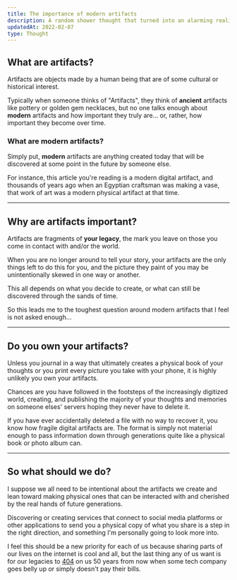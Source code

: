 ```yaml
---
title: The importance of modern artifacts
description: A random shower thought that turned into an alarming realization.
updatedAt: 2022-02-07
type: Thought
---
```


## What are artifacts?

Artifacts are objects made by a human being that are of some cultural or historical interest.

Typically when someone thinks of "Artifacts", they think of **ancient**  artifacts like pottery or golden gem necklaces, but no one talks enough about **modern** artifacts and how important they truly are... or, rather, how important they become over time.

### What are modern artifacts?

Simply put, **modern** artifacts are anything created today that will be discovered at some point in the future by someone else.

For instance, this article you're reading is a modern digital artifact, and thousands of years ago when an Egyptian craftsman was making a vase, that work of art was a modern physical artifact at that time.
<hr>

## Why are artifacts important?

Artifacts are fragments of **your legacy**, the mark you leave on those you come in contact with and/or the world.

When you are no longer around to tell your story, your artifacts are the only things left to do this for you, and the picture they paint of you may be unintentionally skewed in one way or another.

This all depends on what you decide to create, or what can still be discovered through the sands of time.

So this leads me to the toughest question around modern artifacts that I feel is not asked enough...
<hr>

## Do you own your artifacts?

Unless you journal in a way that ultimately creates a physical book of your thoughts or you print every picture you take with your phone, it is highly unlikely you own your artifacts.

Chances are you have followed in the footsteps of the increasingly digitized world, creating, and publishing the majority of your thoughts and memories on someone elses' servers hoping they never have to delete it.

If you have ever accidentally deleted a file with no way to recover it, you know how fragile digital artifacts are. The format is simply not material enough to pass information down through generations quite like a physical book or photo album can.
<hr>

## So what should we do?

I suppose we all need to be intentional about the artifacts we create and lean toward making physical ones that can be interacted with and cherished by the real hands of future generations.

Discovering or creating services that connect to social media platforms or other applications to send you a physical copy of what you share is a step in the right direction, and something I'm personally going to look more into.

I feel this should be a new priority for each of us because sharing parts of our lives on the internet is cool and all, but the last thing any of us want is for our legacies to [404](https://developer.mozilla.org/en-US/docs/Web/HTTP/Status/404) on us 50 years from now when some tech company goes belly up or simply doesn't pay their bills.